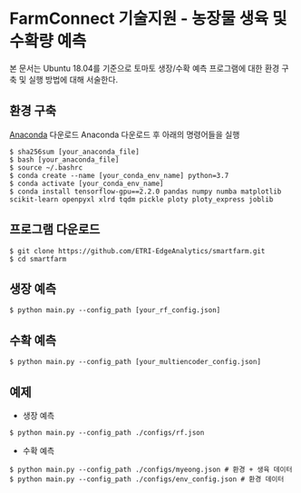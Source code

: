 # FarmConnect 기술지원 - 농장물 생육 및 수확량 예측
본 문서는 Ubuntu 18.04를 기준으로 토마토 생장/수확 예측 프로그램에 대한 환경 구축 및 실행 방법에 대해 서술한다.

## 환경 구축

[Anaconda](https://www.anaconda.com/products/individual) 다운로드
Anaconda 다운로드 후 아래의 명령어들을 실행
~~~
$ sha256sum [your_anaconda_file]
$ bash [your_anaconda_file]
$ source ~/.bashrc
$ conda create --name [your_conda_env_name] python=3.7
$ conda activate [your_conda_env_name]
$ conda install tensorflow-gpu==2.2.0 pandas numpy numba matplotlib scikit-learn openpyxl xlrd tqdm pickle ploty ploty_express joblib
~~~

## 프로그램 다운로드
~~~
$ git clone https://github.com/ETRI-EdgeAnalytics/smartfarm.git
$ cd smartfarm
~~~

## 생장 예측
~~~
$ python main.py --config_path [your_rf_config.json]
~~~

## 수확 예측
~~~
$ python main.py --config_path [your_multiencoder_config.json]
~~~

## 예제

- 생장 예측
~~~
$ python main.py --config_path ./configs/rf.json
~~~
- 수확 예측
~~~
$ python main.py --config_path ./configs/myeong.json # 환경 + 생육 데이터
$ python main.py --config_path ./configs/env_config.json # 환경 데이터
~~~
